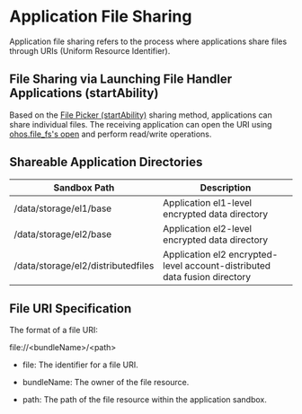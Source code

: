# Application File Sharing

Application file sharing refers to the process where applications share files through URIs (Uniform Resource Identifier).

## File Sharing via Launching File Handler Applications (startAbility)

Based on the [File Picker (startAbility)](../application-models/cj-file-processing-apps-startup.md) sharing method, applications can share individual files. The receiving application can open the URI using [ohos.file_fs's open](../../../API_Reference/source_en/CoreFileKit/cj-apis-file_fs.md#static-func-openstring-int64) and perform read/write operations.

## Shareable Application Directories

| Sandbox Path                         | Description |
| -------                              | ---- |
| /data/storage/el1/base               | Application el1-level encrypted data directory |
| /data/storage/el2/base               | Application el2-level encrypted data directory |
| /data/storage/el2/distributedfiles   | Application el2 encrypted-level account-distributed data fusion directory |

## File URI Specification

The format of a file URI:

file://&lt;bundleName&gt;/&lt;path&gt;

- file: The identifier for a file URI.

- bundleName: The owner of the file resource.

- path: The path of the file resource within the application sandbox.
